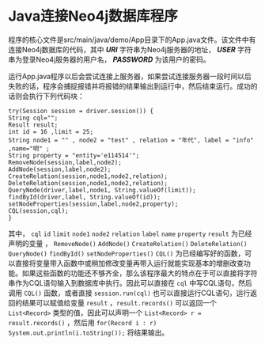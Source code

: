 # Java连接Neo4j数据库程序

程序的核心文件是src/main/java/demo/App目录下的App.java文件。该文件中有连接Neo4j数据库的代码，其中 ***URI*** 字符串为Neo4j服务器的地址， ***USER*** 字符串为登录Neo4j服务器的用户名， ***PASSWORD*** 为该用户的密码。

运行App.java程序以后会尝试连接上服务器，如果尝试连接服务器一段时间以后失败的话，程序会捕捉报错并将报错的结果输出到运行中，然后结束运行。成功的话则会执行下列代码块：
```
try(Session session = driver.session()) {   
String cql="";  
Result result;
int id = 16 ,limit = 25;  
String node1 = "" , node2 = "test" , relation = "年代", label = "info" ,name="明" ;  
String property = "entity='e114514'";  
RemoveNode(session,label,node2);  
AddNode(session,label,node2);  
CreateRelation(session,node1,node2,relation);  
DeleteRelation(session,node1,node2,relation);  
QueryNode(driver,label,node1, String.valueOf(limit));  
findById(driver,label, String.valueOf(id));  
setNodeProperties(session,label,node2,property);  
CQL(session,cql);  
}
```
其中，
`cql` `id` `limit` `node1` `node2` `relation` `label` `name` `property` `result`
为已经声明的变量 ，
`RemoveNode()` `AddNode()` `CreateRelation()` `DeleteRelation()` `QueryNode()` `findById()` `setNodeProperties()` `CQL()`
为已经编写好的函数，可以直接将变量带入函数中或稍加修改变量再带入运行就能实现基本的增删改查功能。如果这些函数的功能还不够齐全，那么该程序最大的特点在于可以直接将字符串作为CQL语句输入到数据库中执行。因此可以直接在 `cql` 中写CQL语句，然后调用 `CQL()` 函数，或者直接 `session.run(cql)` 也可以直接运行CQL语句，运行返回的结果可以赋值给变量 `result` ，`result.records()` 可以返回一个 `List<Record>` 类型的值，因此可以声明一个 `List<Record> r = result.records()` ，然后用 `for(Record i : r) System.out.println(i.toString());`  将结果输出。